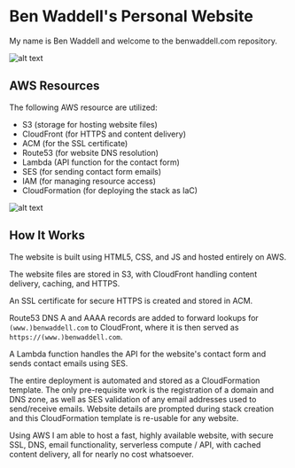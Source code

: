 # Ben Waddell's Personal Website

My name is Ben Waddell and welcome to the benwaddell.com repository.

![alt text](https://benwaddell.s3.amazonaws.com/github/website/preview.png)


## AWS Resources

The following AWS resource are utilized:

- S3 (storage for hosting website files)
- CloudFront (for HTTPS and content delivery)
- ACM (for the SSL certificate)
- Route53 (for website DNS resolution)
- Lambda (API function for the contact form)
- SES (for sending contact form emails)
- IAM (for managing resource access)
- CloudFormation (for deploying the stack as IaC)

 ![alt text](https://benwaddell.s3.amazonaws.com/github/website/stackdetails.png)


## How It Works

The website is built using HTML5, CSS, and JS and hosted entirely on AWS.

The website files are stored in S3, with CloudFront handling content delivery, caching, and HTTPS.

An SSL certificate for secure HTTPS is created and stored in ACM.

Route53 DNS A and AAAA records are added to forward lookups for `(www.)benwaddell.com` to CloudFront, where it is then served as `https://(www.)benwaddell.com`.

A Lambda function handles the API for the website's contact form and sends contact emails using SES.

The entire deployment is automated and stored as a CloudFormation template. The only pre-requisite work is the registration of a domain and DNS zone, as well as SES validation of any email addresses used to send/receive emails. Website details are prompted during stack creation and this CloudFormation template is re-usable for any website.

Using AWS I am able to host a fast, highly available website, with secure SSL, DNS, email functionality, serverless compute / API, with cached content delivery, all for nearly no cost whatsoever.